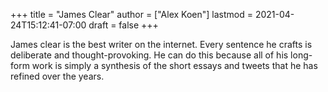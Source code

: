 +++
title = "James Clear"
author = ["Alex Koen"]
lastmod = 2021-04-24T15:12:41-07:00
draft = false
+++

James clear is the best writer on the internet. Every sentence he crafts is deliberate and thought-provoking. He can do this because all of his long-form work is simply a synthesis of the short essays and tweets that he has refined over the years.

